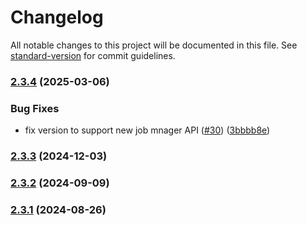 # Changelog

All notable changes to this project will be documented in this file. See [standard-version](https://github.com/conventional-changelog/standard-version) for commit guidelines.

### [2.3.4](https://github.com/MapColonies/job-syncer/compare/v2.3.3...v2.3.4) (2025-03-06)


### Bug Fixes

* fix version to support new job mnager API ([#30](https://github.com/MapColonies/job-syncer/issues/30)) ([3bbbb8e](https://github.com/MapColonies/job-syncer/commit/3bbbb8ea9d65bc7de174659f75eec65dd8c23b78))

### [2.3.3](https://github.com/MapColonies/job-syncer/compare/v2.3.2...v2.3.3) (2024-12-03)

### [2.3.2](https://github.com/MapColonies/job-syncer/compare/v2.3.1...v2.3.2) (2024-09-09)

### [2.3.1](https://github.com/MapColonies/job-syncer/compare/v2.3.0...v2.3.1) (2024-08-26)

